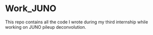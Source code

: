 # Work_JUNO
This repo contains all the code I wrote during my third internship while working on JUNO pileup deconvolution.
